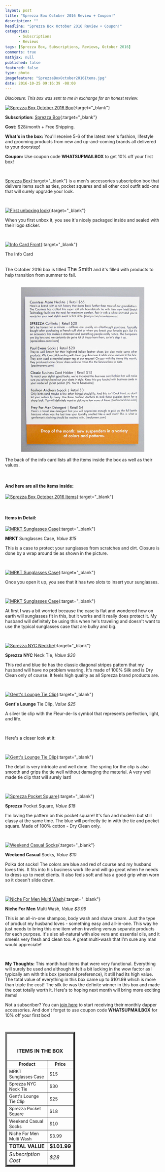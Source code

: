 ```yaml
---
layout: post
title: "Sprezza Box October 2016 Review + Coupon!"
description: ""
headline: "Sprezza Box October 2016 Review + Coupon!"
categories: 
      - Subscriptions
      - Reviews
tags: [Sprezza Box, Subscriptions, Reviews, October 2016]
comments: true
mathjax: null
published: false
featured: false
type: photo
imagefeature: "SprezzaBoxOctober2016Items.jpg"
date: 2016-10-25 09:16:39 -08:00
---
```


<i><font size="2">Disclosure: This box was sent to me in exchange for an honest review.</font></i>

[![Sprezza Box October 2016 Box](http://whatsupmailbox.com/images/SprezzaBoxOctober2016Box.jpg)](http://www.sprezzabox.com?rfsn=103516.e98b8){:target="_blank"}

**Subscription:** [Sprezza Box](http://www.sprezzabox.com?rfsn=103516.e98b8){:target="_blank"}

**Cost:** $28/month + Free Shipping.

**What's in the box:** You'll receive 5-6 of the latest men's fashion, lifestyle and grooming products from new and up-and-coming brands all delivered to your doorstep!

**Coupon:** Use coupon code **WHATSUPMAILBOX** to get 10% off your first box!

<br>

[Sprezza Box](http://www.sprezzabox.com?rfsn=103516.e98b8){:target="_blank"} is a men's accessories subscription box that delivers items such as ties, pocket squares and all other cool outfit add-ons that will surely upgrade your look.

<br>

[![First unboxing look](http://whatsupmailbox.com/images/SprezzaBoxOctober2016OpenBox.jpg)](http://www.sprezzabox.com?rfsn=103516.e98b8){:target="_blank"}

When you first unbox it, you see it's nicely packaged inside and sealed with their logo sticker.

<br>

[![Info Card Front](http://whatsupmailbox.com/images/SprezzaBoxOctober2016Info.jpg)](http://www.sprezzabox.com?rfsn=103516.e98b8){:target="_blank"}
<figcaption>The Info Card</figcaption>

<br>

The October 2016 box is titled <big>The Smith</big> and it's filled with products to help transition from summer to fall.

<br>

<center><a href="http://www.sprezzabox.com?rfsn=103516.e98b8" target="_blank">
<img src="/images/SprezzaBoxOctober2016Info02.jpg" border="0" style="border:none;max-width:100%;" alt="Info Card Back" width="400" />
</a></center>

The back of the info card lists all the items inside the box as well as their values.

<br>

<H4>And here are all the items inside:</H4>

[![Sprezza Box October 2016 Items](http://whatsupmailbox.com/images/SprezzaBoxOctober2016Items.jpg)](http://www.sprezzabox.com?rfsn=103516.e98b8){:target="_blank"}

<br>

<H4>Items in Detail:</H4>

[![MRKT Sunglasses Case](http://whatsupmailbox.com/images/SprezzaBoxSeptember2016MRKTSunglassesCase.jpg)](http://www.sprezzabox.com?rfsn=103516.e98b8){:target="_blank"}

**MRKT** Sunglasses Case, *Value $15*

This is a case to protect your sunglasses from scratches and dirt. Closure is done by a wrap around tie as shown in the picture.

<br>

[![MRKT Sunglasses Case](http://whatsupmailbox.com/images/SprezzaBoxSeptember2016MRKTSunglassesCase02.jpg)](http://www.sprezzabox.com?rfsn=103516.e98b8){:target="_blank"}

Once you open it up, you see that it has two slots to insert your sunglasses.

<br>

[![MRKT Sunglasses Case](http://whatsupmailbox.com/images/SprezzaBoxSeptember2016MRKTSunglassesCase03.jpg)](http://www.sprezzabox.com?rfsn=103516.e98b8){:target="_blank"}

At first I was a bit worried because the case is flat and wondered how on earth will sunglasses fit in this, but it works and it really does protect it. My husband will definitely be using this when he's traveling and doesn't want to use the typical sunglasses case that are bulky and big.

<br>

[![Sprezza NYC Necktie](http://whatsupmailbox.com/images/SprezzaBoxSeptember2016SprezzaNeckTie.jpg)](http://www.sprezzabox.com?rfsn=103516.e98b8){:target="_blank"}

**Sprezza NYC** Neck Tie, *Value $30*

This red and blue tie has the classic diagonal stripes pattern that my husband will have no problem wearing. It's made of 100% Silk and is Dry Clean only of course. It feels high quality as all Sprezza brand products are.

<br>

[![Gent's Lounge Tie Clip](http://whatsupmailbox.com/images/SprezzaBoxSeptember2016GentsLoungeTieClip.jpg)](http://www.sprezzabox.com?rfsn=103516.e98b8){:target="_blank"}

**Gent's Lounge** Tie Clip, *Value $25*

A silver tie clip with the Fleur-de-lis symbol that represents perfection, light, and life.

<br>

Here's a closer look at it:

<br>

[![Gent's Lounge Tie Clip](http://whatsupmailbox.com/images/SprezzaBoxSeptember2016GentsLoungeTieClip02.jpg)](http://www.sprezzabox.com?rfsn=103516.e98b8){:target="_blank"}

The detail is very intricate and well done. The spring for the clip is also smooth and grips the tie well without damaging the material. A very well made tie clip that will surely last!

<br>

[![Sprezza Pocket Square](http://whatsupmailbox.com/images/SprezzaBoxSeptember2016SprezzaPocketSquare.jpg)](http://www.sprezzabox.com?rfsn=103516.e98b8){:target="_blank"}

**Sprezza** Pocket Square, *Value $18*

I'm loving the pattern on this pocket square! It's fun and modern but still classy at the same time. The blue will perfectly tie in with the tie and pocket square. Made of 100% cotton - Dry Clean only.

<br>

[![Weekend Casual Socks](http://whatsupmailbox.com/images/SprezzaBoxSeptember2016WeekendCasualSocks.jpg)](http://www.sprezzabox.com?rfsn=103516.e98b8){:target="_blank"}

**Weekend Casual** Socks, *Value $10*

Polka dot socks! The colors are blue and red of course and my husband loves this. It fits into his business work life and will go great when he needs to dress up to meet clients. It also feels soft and has a good grip when worn so it doesn't slide down.

<br>

[![Niche For Men Multi Wash](http://whatsupmailbox.com/images/SprezzaBoxSeptember2016NicheForMenMultiWash.jpg)](http://www.sprezzabox.com?rfsn=103516.e98b8){:target="_blank"}

**Niche For Men** Multi Wash, *Value $3.99*

This is an all-in-one shampoo, body wash and shave cream. Just the type of product my husband loves - something easy and all-in-one. This way he just needs to bring this one item when traveling versus separate products for each purpose. It's also all-natural with aloe vera and essential oils, and it smeels very fresh and clean too. A great multi-wash that I'm sure any man would appreciate!

<br>

<i class="icon-exclamation-sign"></i> **My Thoughts:** This month had items that were very functional. Everything will surely be used and although it felt a bit lacking in the wow factor as I typically am with this box (personal preference), it still had its high value. The total value of everything in this box came up to $101.99 which is more than triple the cost! The silk tie was the definite winner in this box and made the cost totally worth it. Here's to hoping next month will bring more exciting items!

Not a subscriber? You can [join here](http://www.sprezzabox.com?rfsn=103516.e98b8) to start receiving their monthly dapper accessories. And don't forget to use coupon code **WHATSUPMAILBOX** for 10% off your first box!

<br>

<TABLE  BORDER="5" style="width:45%">
   <TR>
      <TH COLSPAN="2">
         <H3><BR><center>ITEMS IN THE BOX</center></H3>
      </TH>
   </TR>
      <TH>Product</TH>
      <TH>Price</TH>
  <TR>
      <TD>MRKT Sunglasses Case</TD>
      <TD>$15</TD>
   </TR>
  <TR>
      <TD>Sprezza NYC Neck Tie</TD>
      <TD>$30</TD>
   </TR>
  <TR>
      <TD>Gent's Lounge Tie Clip</TD>
      <TD>$25</TD>
   </TR>
   <TR>
      <TD>Sprezza Pocket Square</TD>
      <TD>$18</TD>
   </TR>
    <TR>
      <TD>Weekend Casual Socks</TD>
      <TD>$10</TD>
   </TR>
    <TR>
      <TD>Niche For Men Multi Wash</TD>
      <TD>$3.99</TD>
   </TR>
   <TR>
      <TD><b><big>TOTAL VALUE</big></b></TD>
      <TD><b><big>$101.99</big></b></TD>
   </TR>
   <TR>
      <TD><i><big>Subscription Cost</big></i></TD>
      <TD><i><big>$28</big></i></TD>
   </TR>
</TABLE>
